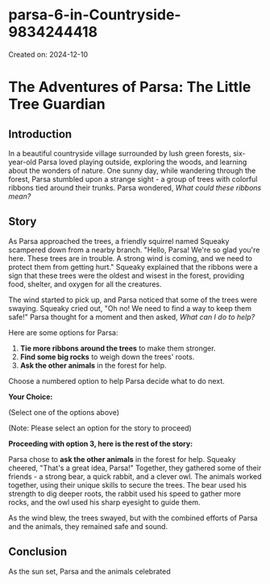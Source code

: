 # parsa-6-in-Countryside-9834244418

Created on: 2024-12-10

**The Adventures of Parsa: The Little Tree Guardian**
===========================================================

**Introduction**
---------------

In a beautiful countryside village surrounded by lush green forests, six-year-old Parsa loved playing outside, exploring the woods, and learning about the wonders of nature. One sunny day, while wandering through the forest, Parsa stumbled upon a strange sight - a group of trees with colorful ribbons tied around their trunks. Parsa wondered, *_What could these ribbons mean?_* 

**Story**
---------

As Parsa approached the trees, a friendly squirrel named Squeaky scampered down from a nearby branch. "Hello, Parsa! We're so glad you're here. These trees are in trouble. A strong wind is coming, and we need to protect them from getting hurt." Squeaky explained that the ribbons were a sign that these trees were the oldest and wisest in the forest, providing food, shelter, and oxygen for all the creatures.

The wind started to pick up, and Parsa noticed that some of the trees were swaying. Squeaky cried out, "Oh no! We need to find a way to keep them safe!" Parsa thought for a moment and then asked, *_What can I do to help?_*

Here are some options for Parsa:

1. **Tie more ribbons around the trees** to make them stronger.
2. **Find some big rocks** to weigh down the trees' roots.
3. **Ask the other animals** in the forest for help.

Choose a numbered option to help Parsa decide what to do next.

**Your Choice:** 

(Select one of the options above)

(Note: Please select an option for the story to proceed)

**Proceeding with option 3, here is the rest of the story:**

Parsa chose to **ask the other animals** in the forest for help. Squeaky cheered, "That's a great idea, Parsa!" Together, they gathered some of their friends - a strong bear, a quick rabbit, and a clever owl. The animals worked together, using their unique skills to secure the trees. The bear used his strength to dig deeper roots, the rabbit used his speed to gather more rocks, and the owl used his sharp eyesight to guide them.

As the wind blew, the trees swayed, but with the combined efforts of Parsa and the animals, they remained safe and sound.

**Conclusion**
--------------

As the sun set, Parsa and the animals celebrated